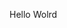 Hello Wolrd



















































































































































































































































































































































































































































































































































































































































































































































